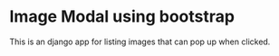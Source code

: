# Image Modal using bootstrap

This is an django app for listing images that can pop up when clicked.
